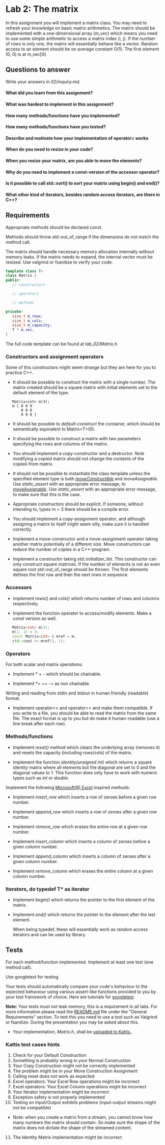 # Lab 2: The matrix

In this assignment you will implement a matrix class. You may need to refresh your knowledge on basic matrix arithmetics. The matrix should be implemented with a one-dimensional array (*m_vec*) which means you need to use some simple arithmetic to access a matrix index (i, j). If the number of rows is only one, the matrix will essentially behave like a vector. Random access to an element should be on average constant O(1).
The first element (0, 0) is at m_vec[0].

## Questions to answer

Write your answers in _02/inquiry.md_.

#### What did you learn from this assignment?


#### What was hardest to implement in this assignment?


#### How many methods/functions have you implemented?


#### How many methods/functions have you tested?


#### Describe and motivate how your implementation of operator= works


#### When do you need to resize in your code?


#### When you resize your matrix, are you able to move the elements?


#### Why do you need to implement a const-version of the accessor operator?


#### Is it possible to call std::sort() to sort your matrix using begin() and end()?


#### What other kind of iterators, besides random access iterators, are there in C++? 




## Requirements


Appropriate methods should be declared *const*.

Methods should throw std::out_of_range if the dimensions do not match the method call.

The matrix should handle necessary memory allocation internally without
memory leaks. If the matrix needs to expand, the internal vector must be resized. Use valgrind or fsanitize to verify your code.

```c++
template class T>
class Matrix {
public:
   // constructors

   // operators

   // methods

private:
   size_t m_rows;
   size_t m_cols;
   size_t m_capacity;
   T * m_vec;
}
```

The full code template can be found at _lab\_02/Matrix.h_.

### Constructors and assignment operators

Some of this constructors might seem strange but they are here for you to practice C++.


* It should be possible to construct the matrix with a single number. The matrix created should be a square matrix with initial elements set to the default element of the type.

```
   Matrix<int> m(3);
   m [ 0 0 0
       0 0 0
       0 0 0 ]
```

* It should be possible to _default-construct_ the container, which
  should be semantically equivalent to Matrix\<T\>(0).

* It should be possible to construct a matrix with two parameters
  specifying the rows and columns of the matrix. 

* You should implement a copy-constructor and a destructor. _Note_ modifying a copied
  matrix should not change the contents of the copied-from matrix.

*   It should not be possible to instantiate the class template unless the
    specified element type is both *[moveConstructible](https://en.cppreference.com/w/cpp/types/is_move_constructible)* and
    *moveAssignable*. Use _static_assert_ with an appropriate error message, to
    *[moveAssignable](https://en.cppreference.com/w/cpp/types/is_move_assignable)*. Use _static_assert_ with an appropriate error message, to
    make sure that this is the case.

* Appropriate constructors should be explicit. If someone, without
  intending to, types m = 3 there should be a compile error.

* You should implement a copy-assignment operator, and although assigning
  a matrix to itself might seem silly, make sure it is handled correctly.


* Implement a move-constructor and a move-assignment operator taking
   another matrix potentially of a different size. Move constructors
   can reduce the number of copies in a C++-program.


* Implement a constructor taking _std::initializer_list_. This constructor can only
  construct square matrices. If the number of elements is not an even square root
  std::out_of_range should be thrown. The first elements defines the first row and
  then the next rows in sequence.



### Accessors

* implement rows() and cols() which returns number of rows and columns respectively.

* Implement the function operator to access/modify elements. Make a *const* version as well.

```c++
   Matrix<int> m(3);
   m(1, 1) = 3;
   const Matrix<int> & mref = m;
   std::cout << mref(1, 1);
```

### Operators

For both scalar and matrix operations:

* Implement * + - which should be chainable.

* Implement *= += -= as non chainable.

Writing and reading from stdin and stdout in human friendly (readable) format.

* Implement operator<< and operator>> and make them compatible. If you write to a file, you should be able to read the matrix from the same file. The exact format is up to you but do make it human-readable (use a line break after each row).

### Methods/functions

* Implement _reset()_ method which clears the underlying array (removes it) and resets the capacity (including rows/cols) of the matrix.

* Implement the function _identity(unsigned int)_ which returns a square identity matrix where all elements but the diagonal are set to 0 and the diagonal values to 1. This function does only have to work with numeric types such as _int_ or _double_.

Implement the following [Microsoft(R) Excel](https://en.wikipedia.org/wiki/Microsoft_Excel) inspired methods:

* Implement *insert_row* which inserts a row of zeroes before a given row number.

* Implement *append_row* which inserts a row of zeroes after a given row number.

* Implement *remove_row* which erases the entire row at a given row number.

* Implement *insert_column* which inserts a column of zeroes before a given column number.

* Implement *append_column* which inserts a column of zeroes after a given column number.

* Implement *remove_column* which erases the entire column at a given column number.

### Iterators, do typedef T* as iterator

* Implement *begin()* which returns the pointer to the first element of the matrix.

* Implement *end()* which returns the pointer to the element after the last element.
  
  When being typedef, these will essentially work as random access iterators and can be used by <algorithm> library.

   
   
## Tests

For each method/function implemented. Implement at least one test (one method call).

Use googletest for testing. 

Your tests should automatically compare your code's behaviour to the expected behaviour using various assert-like functions provided to you by your test framework of choice. Here are tutorials for [googletest](https://google.github.io/googletest/primer.html).

**Note:** Your tests must not leak memory, this is a requirement in all labs. For more information please read the [README.md](README.md) file under the "General Requirements" section. To test this you need to use a tool such as Valgrind or fsanitize. During the presentation you may be asked about this.

* Your implementation, _Matrix.h_, shall be [uploaded to Kattis.](https://kth.kattis.com/courses/DD1388/cprog24/assignments/xku7cr). 
   
### Kattis test cases hints

1. Check for your Default Construction
2. Something is probably wrong in your Normal Construction
3. Your Copy Construction might not be correctly implemented
4. The problem might be in your Move Construction Assignment
5. Calling reset does not work as expected
6. Excel operators: Your Excel Row operations might be incorrect
7. Excel operators: Your Excel Column operations might be incorrect
8. Your Iterator implementation might be incorrect
9. Exception safety is not properly implemented
10. Testing on Input/Output exhibits problems (input-output streams might not be compatible)
   - Note: when you create a matrix from a stream, you cannot know how many numbers the matrix should contain. So make sure the shape of the matrix does not dictate the shape of the streamed content.
11.  The Identity Matrix implementation might be incorrect
